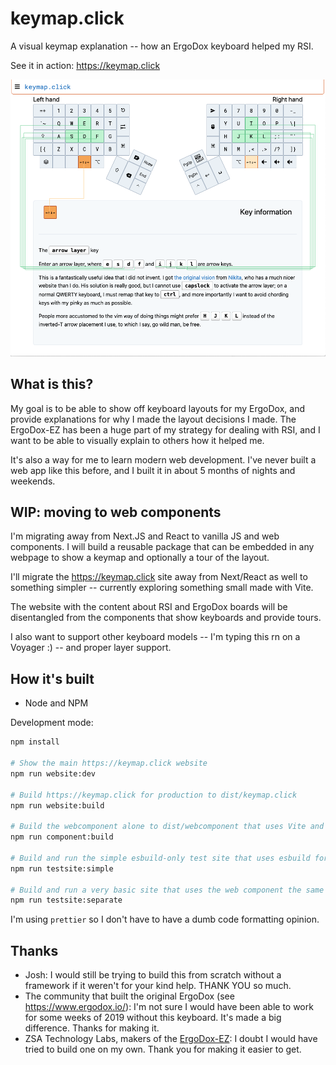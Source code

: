 # keymap.click

A visual keymap explanation --
how an ErgoDox keyboard helped my RSI.

See it in action:
<https://keymap.click>

![Screenshot](docs/screenshot.png?raw=true "Screenshot")

## What is this?

My goal is to be able to show off keyboard layouts for my ErgoDox,
and provide explanations for why I made the layout decisions I made.
The ErgoDox-EZ has been a huge part of my strategy for dealing with RSI,
and I want to be able to visually explain to others how it helped me.

It's also a way for me to learn modern web development.
I've never built a web app like this before,
and I built it in about 5 months of nights and weekends.

## WIP: moving to web components

I'm migrating away from Next.JS and React to vanilla JS and web components.
I will build a reusable package that can be embedded in any webpage
to show a keymap and optionally a tour of the layout.

I'll migrate the <https://keymap.click> site away from Next/React as well
to something simpler --
currently exploring something small made with Vite.

The website with the content about RSI and ErgoDox boards
will be disentangled from the components that show keyboards and provide tours.

I also want to support other keyboard models --
I'm typing this rn on a Voyager :) --
and proper layer support.

## How it's built

- Node and NPM

Development mode:

```bash
npm install

# Show the main https://keymap.click website
npm run website:dev

# Build https://keymap.click for production to dist/keymap.click
npm run website:build

# Build the webcomponent alone to dist/webcomponent that uses Vite and has excellent hot reloading support
npm run component:build

# Build and run the simple esbuild-only test site that uses esbuild for limited auto reloading (with some caveats)
npm run testsite:simple

# Build and run a very basic site that uses the web component the same way any user can use it with no auto reloading at all
npm run testsite:separate
```

I'm using `prettier` so I don't have to have a dumb code formatting opinion.

## Thanks

- Josh:
  I would still be trying to build this from scratch without a framework
  if it weren't for your kind help.
  THANK YOU so much.
- The community that built the original ErgoDox
  (see <https://www.ergodox.io/>):
  I'm not sure I would have been able to work for some weeks of 2019
  without this keyboard.
  It's made a big difference.
  Thanks for making it.
- ZSA Technology Labs, makers of the
  [ErgoDox-EZ](https://ergodox-ez.com/):
  I doubt I would have tried to build one on my own.
  Thank you for making it easier to get.
